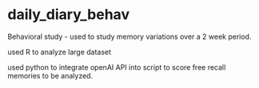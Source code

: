 # daily_diary_behav
Behavioral study - used to study memory variations over a 2 week period. 

used R to analyze large dataset 

used python to integrate openAI API into script to score free recall memories to be analyzed.
